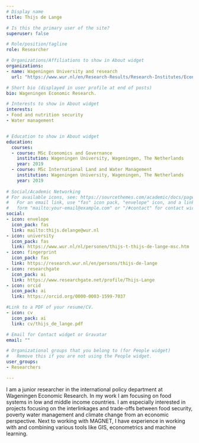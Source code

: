 ```yaml
---
# Display name
title: Thijs de Lange

# Is this the primary user of the site?
superuser: false

# Role/position/tagline
role: Researcher

# Organizations/Affiliations to show in About widget
organizations:
- name: Wageningen University and research
  url: "https://www.wur.nl/en/Research-Results/Research-Institutes/Economic-Research.htm"

# Short bio (displayed in user profile at end of posts)
bio: Wageningen Economic Research.

# Interests to show in About widget
interests:
- Food and nutrition security
- Water management


# Education to show in About widget
education:
  courses:
  - course: MSc Economics and Governance 
    institution: Wageningen University, Wageningen, The Netherlands 
    year: 2019
  - course: MSc International Land and Water Management
    institution: Wageningen University, Wageningen, The Netherlands 
    year: 2019
  
# Social/Academic Networking
# For available icons, see: https://sourcethemes.com/academic/docs/page-builder/#icons
#   For an email link, use "fas" icon pack, "envelope" icon, and a link in the
#   form "mailto:your-email@example.com" or "/#contact" for contact widget.
social:
- icon: envelope
  icon_pack: fas
  link: mailto:thijs.delange@wur.nl
- icon: university
  icon_pack: fas
  link: https://www.wur.nl/nl/personen/thijs-t-thijs-de-lange-msc.htm
- icon: fingerprint
  icon_pack: fas
  link: https://research.wur.nl/en/persons/thijs-de-lange
- icon: researchgate
  icon_pack: ai
  link: https://www.researchgate.net/profile/Thijs-Lange
- icon: orcid
  icon_pack: ai
  link: https://orcid.org/0000-0003-1599-7037

#Link to a PDF of your resume/CV.
- icon: cv
  icon_pack: ai
  link: cv/thijs_de_lange.pdf

# Email for Contact widget or Gravatar
email: ""

# Organizational groups that you belong to (for People widget)
#   Remove this if you are not using the People widget.
user_groups:
- Researchers

---
```

I am a junior researcher in the international policy department at Wageningen Economic Research. In my work I am focusing on food systems in low and middle income countries. I am especially interested in  projects focusing on the interlinkages and trade-offs between food security, poverty water management and climate change from an economic perspective. Next to working with MAGNET, I have experience in working with and combining various tools like GIS, econometrics and machine learning. 
